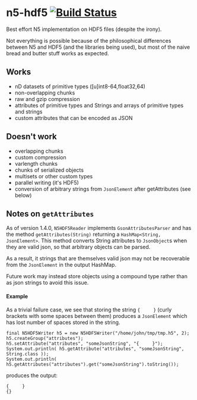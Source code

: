 # n5-hdf5 [![Build Status](https://github.com/saalfeldlab/n5-hdf5/actions/workflows/build-main.yml/badge.svg)](https://github.com/saalfeldlab/n5-hdf5/actions/workflows/build-main.yml)
Best effort N5 implementation on HDF5 files (despite the irony).

Not everything is possible because of the philosophical differences between N5 and HDF5 (and the libraries being used), but most of the naive bread and butter stuff works as expected.

## Works

* nD datasets of primitive types ([u]int8-64,float32,64)
* non-overlapping chunks
* raw and gzip compression
* attributes of primitive types and Strings and arrays of primitive types and strings
* custom attributes that can be encoded as JSON

## Doesn't work

* overlapping chunks
* custom compression
* varlength chunks
* chunks of serialized objects
* multisets or other custom types
* parallel writing (it's HDF5)
* conversion of arbitrary strings from `JsonElement` after getAttributes (see below)

## Notes on `getAttributes`

As of version 1.4.0, `N5HDF5Reader` implements `GsonAttributesParser` and has the method `getAttributes(String)`
returning a `HashMap<String, JsonElement>`. This method converts String attributes to `JsonObject`s when they
are valid json, so that arbitrary objects can be parsed.

As a result, it strings that are themselves valid json may not be recoverable from the `JsonElement` in the
output HashMap.

Future work may instead store objects using a compound type rather than as json strings
to avoid this issue.

#### Example

As a trivial failure case, we see that storing the string `{     }` (curly brackets with some spaces between
them) produces a `JsonElement` which has lost number of spaces stored in the string.

```
final N5HDF5Writer h5 = new N5HDF5Writer("/home/john/tmp/tmp.h5", 2);
h5.createGroup("attributes");
h5.setAttribute("attributes", "someJsonString", "{     }");
System.out.println( h5.getAttribute("attributes", "someJsonString", String.class ));
System.out.println( h5.getAttributes("attributes").get("someJsonString").toString());
```
produces the output:
```
{     }
{}
```
